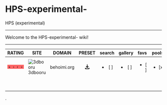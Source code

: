# HPS-experimental-
HPS (experimental)
***
Welcome to the HPS-experimental- wiki!

***
| RATING | SITE | DOMAIN | PRESET | search | gallery | favs | pools | pfind | iqdb | md5 |
|:---:|---|---|:---:|:---:|:---:|:---:|:---:|:---:|:---:|:---:|
|![nsfw](https://github.com/MsgLosers/HPS-experimental-/blob/master/.github/content/nsfw.jpg)| <img src="http://behoimi.org/favicon.ico" width="16" height="16" alt="3dbooru">3dbooru | behoimi.org | [![download](https://github.com/MsgLosers/HPS-experimental-/blob/master/.github/content/download.jpg)](https://github.com/CuddleBear92/Hydrus-Presets-and-Scripts/blob/master/Download%20System/All-in-Ones/Single-Sites/easy-import-3dbooru(behoimi.org)-2018.09.20.png) | <ul><li>[ ] </li></ul> | <ul><li>[ ] </li></ul> | <ul><li>[ ] </li></ul> | <ul><li>[x] </li></ul> | <ul><li>[ ] </li></ul> | <ul><li>[ ] </li></ul> | <ul><li>[ ] </li></ul> |
|   |   |   |   |   |   |   |   |   |   |   |
|   |   |   |   |   |   |   |   |   |   |   |
|   |   |   |   |   |   |   |   |   |   |   |
|   |   |   |   |   |   |   |   |   |   |   |
|   |   |   |   |   |   |   |   |   |   |   |
|   |   |   |   |   |   |   |   |   |   |   |
|   |   |   |   |   |   |   |   |   |   |   |
|   |   |   |   |   |   |   |   |   |   |   |

.
